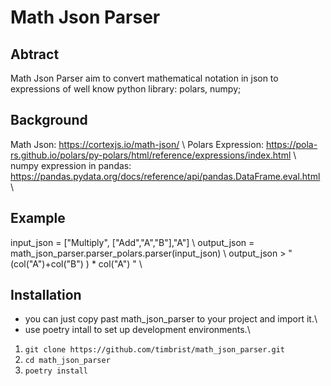 # Math Json Parser

## Abtract
Math Json Parser aim to convert mathematical notation in json to 
expressions of well know python library: polars, numpy; 

## Background
Math Json: https://cortexjs.io/math-json/ \\
Polars Expression: https://pola-rs.github.io/polars/py-polars/html/reference/expressions/index.html \\
numpy expression in pandas: https://pandas.pydata.org/docs/reference/api/pandas.DataFrame.eval.html \\

## Example
input_json = ["Multiply", ["Add","A","B"],"A"] \\
output_json = math_json_parser.parser_polars.parser(input_json) \\
output_json > " (col("A")+col("B") ) * col("A") " \\

## Installation
- you can just copy past math_json_parser to your project and import it.\\
- use poetry intall to set up development environments.\\
1. `git clone https://github.com/timbrist/math_json_parser.git`
2. `cd math_json_parser`
4. `poetry install`

